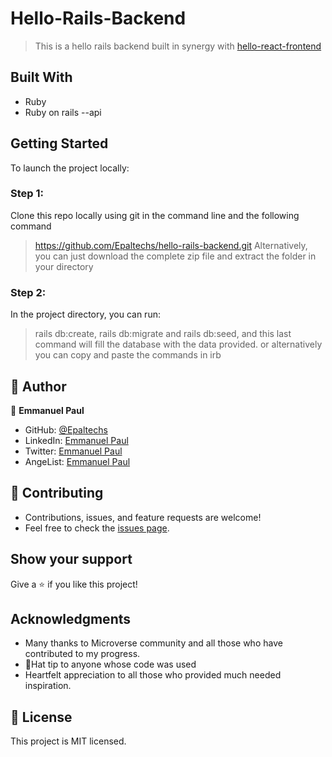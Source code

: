 # Hello-Rails-Backend
> This is a hello rails backend built in synergy with [hello-react-frontend](https://github.com/Epaltechs/hello-react-frontend.git)

## Built With

- Ruby
- Ruby on rails --api

## Getting Started
To launch the project locally:

### Step 1:
Clone this repo locally using git in the command line and the following command
> https://github.com/Epaltechs/hello-rails-backend.git
Alternatively, you can just download the complete zip file and extract the folder in your directory

### Step 2:
In the project directory, you can run:
> rails db:create, rails db:migrate and rails db:seed, and this last command will fill the database with the data provided.
or alternatively you can copy and paste the commands in
> irb

## 👤 Author

:bust_in_silhouette: **Emmanuel Paul**
- GitHub: [@Epaltechs](https://github.com/Epaltechs)
- LinkedIn: [Emmanuel Paul](https://www.linkedin.com/in/emmanuel-s-paul)
- Twitter: [Emmanuel Paul](http://twitter.com/@emmapaul247)
- AngeList: [Emmanuel Paul](https://angel.co/u/emmanuel-s-paul)


## :handshake: Contributing
- Contributions, issues, and feature requests are welcome!
- Feel free to check the [issues page](https://github.com/Epaltechs/hello-rails-backend/issues).

## Show your support
Give a :star:️ if you like this project!

## Acknowledgments
- Many thanks to Microverse community and all those who have contributed to my progress.
- 🎩Hat tip to anyone whose code was used
- Heartfelt appreciation to all those who provided much needed inspiration.

## :memo: License
This project is MIT licensed.
